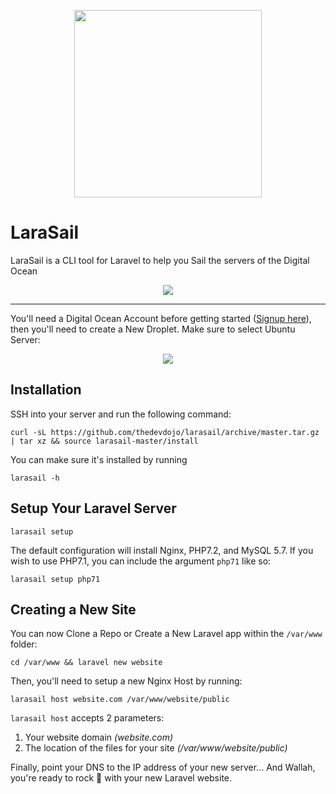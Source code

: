 <p align="center"><img src="https://s3.amazonaws.com/larasail/logo.svg" width="300"></p>

# LaraSail

LaraSail is a CLI tool for Laravel to help you Sail the servers of the Digital Ocean

<p align="center"><img src="https://s3.amazonaws.com/larasail/larasail-command.png"></p>

---

You'll need a Digital Ocean Account before getting started ([Signup here](https://m.do.co/c/6e2fb7e2925f)), then you'll need to create a New Droplet. Make sure to select Ubuntu Server:

<p align="center"><img src="https://s3.amazonaws.com/larasail/ubuntu-server.png"></p>

## Installation

SSH into your server and run the following command:

```
curl -sL https://github.com/thedevdojo/larasail/archive/master.tar.gz | tar xz && source larasail-master/install
```

You can make sure it's installed by running

```
larasail -h
```

## Setup Your Laravel Server

```
larasail setup
```

The default configuration will install Nginx, PHP7.2, and MySQL 5.7. If you wish to use PHP7.1, you can include the argument `php71` like so:

```
larasail setup php71
```

## Creating a New Site

You can now Clone a Repo or Create a New Laravel app within the `/var/www` folder:

```
cd /var/www && laravel new website
```

Then, you'll need to setup a new Nginx Host by running:

```
larasail host website.com /var/www/website/public
```

`larasail host` accepts 2 parameters:

1. Your website domain *(website.com)*
2. The location of the files for your site *(/var/www/website/public)*

Finally, point your DNS to the IP address of your new server... And Wallah, you're ready to rock 🤘 with your new Laravel website.
